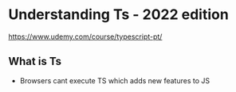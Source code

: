 # Understanding Ts - 2022 edition 

https://www.udemy.com/course/typescript-pt/


##  What is Ts 

- Browsers cant execute TS which adds new features to JS 

